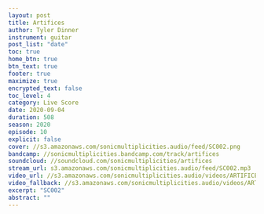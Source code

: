 ```yaml
---
layout: post
title: Artifices
author: Tyler Dinner
instrument: guitar
post_list: "date"
toc: true
home_btn: true
btn_text: true
footer: true
maximize: true
encrypted_text: false
toc_level: 4
category: Live Score
date: 2020-09-04
duration: 508
season: 2020
episode: 10
explicit: false
cover: //s3.amazonaws.com/sonicmultiplicities.audio/feed/SC002.png
bandcamp: //sonicmultiplicities.bandcamp.com/track/artifices
soundcloud: //soundcloud.com/sonicmultiplicities/artifices
stream_url: s3.amazonaws.com/sonicmultiplicities.audio/feed/SC002.mp3
video_url: //s3.amazonaws.com/sonicmultiplicities.audio/videos/ARTIFICES/dash.mpd
video_fallback: //s3.amazonaws.com/sonicmultiplicities.audio/videos/ARTIFICES/hls.m3u8
excerpt: "SC002"
abstract: ""
---
```

